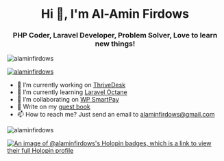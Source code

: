 <h1 align="center">Hi 👋, I'm Al-Amin Firdows</h1>
<h3 align="center">PHP Coder, Laravel Developer, Problem Solver, Love to learn new things!</h3>

<p align="left"> <img src="https://komarev.com/ghpvc/?username=alaminfirdows&label=Profile%20views&color=0e75b6&style=flat" alt="alaminfirdows" /> </p>

<p align="left"> <a href="https://twitter.com/alaminfirdows" target="blank"><img src="https://img.shields.io/twitter/follow/alaminfirdows?logo=twitter&style=for-the-badge" alt="alaminfirdows" /></a> </p>

- 🔭 I’m currently working on [ThriveDesk](http://thrivedesk.com)
- 🌱 I’m currently learning [Laravel Octane](https://github.com/laravel/octane)
- 👯 I’m collaborating on [WP SmartPay](wordpress.org/plugins/smartpay)
- 💬 Write on my [guest book](https://gist.github.com/alaminfirdows/67bf09a184e45975c0676e617d4d00f8)
- 📫 How to reach me? Just send an email to [alaminfirdows@gmail.com](mailto:alaminfirdows@gmail.com)

<p><img align="center" src="https://github-readme-streak-stats.herokuapp.com/?user=alaminfirdows&" alt="alaminfirdows" /></p>

[![An image of @alaminfirdows's Holopin badges, which is a link to view their full Holopin profile](https://holopin.me/alaminfirdows)](https://holopin.io/@alaminfirdows)

